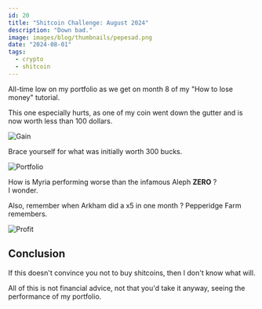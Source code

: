 ```yaml
---
id: 20
title: "Shitcoin Challenge: August 2024"
description: "Down bad."
image: images/blog/thumbnails/pepesad.png
date: "2024-08-01"
tags:
  - crypto
  - shitcoin
---
```


All-time low on my portfolio as we get on month 8 of my "How to lose money"
tutorial.

This one especially hurts, as one of my coin went down the gutter and is now
worth less than 100 dollars.

![Gain](/images/blog/20-chart.png)

Brace yourself for what was initially worth 300 bucks.

![Portfolio](/images/blog/20-portfolio.png)

How is Myria performing worse than the infamous Aleph **ZERO** ? \
I wonder.

Also, remember when Arkham did a x5 in one month ? Pepperidge Farm remembers.

![Profit](/images/blog/20-profit.png)

## Conclusion

If this doesn't convince you not to buy shitcoins, then I don't know what will.

All of this is not financial advice, not that you'd take it anyway, seeing the
performance of my portfolio.
